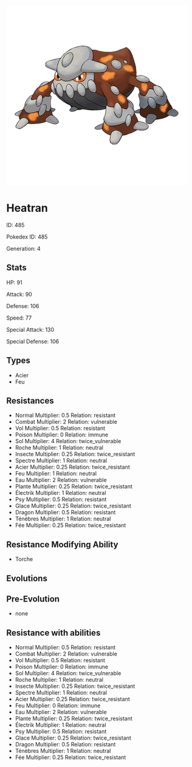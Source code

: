 ![](https://raw.githubusercontent.com/PokeAPI/sprites/master/sprites/pokemon/other/official-artwork/485.png)

# Heatran
ID: 485

Pokedex ID: 485

Generation: 4

## Stats

HP: 91

Attack: 90

Defense: 106

Speed: 77

Special Attack: 130

Special Defense: 106

## Types

- Acier
- Feu
## Resistances

- Normal Multiplier: 0.5 Relation: resistant
- Combat Multiplier: 2 Relation: vulnerable
- Vol Multiplier: 0.5 Relation: resistant
- Poison Multiplier: 0 Relation: immune
- Sol Multiplier: 4 Relation: twice_vulnerable
- Roche Multiplier: 1 Relation: neutral
- Insecte Multiplier: 0.25 Relation: twice_resistant
- Spectre Multiplier: 1 Relation: neutral
- Acier Multiplier: 0.25 Relation: twice_resistant
- Feu Multiplier: 1 Relation: neutral
- Eau Multiplier: 2 Relation: vulnerable
- Plante Multiplier: 0.25 Relation: twice_resistant
- Électrik Multiplier: 1 Relation: neutral
- Psy Multiplier: 0.5 Relation: resistant
- Glace Multiplier: 0.25 Relation: twice_resistant
- Dragon Multiplier: 0.5 Relation: resistant
- Ténèbres Multiplier: 1 Relation: neutral
- Fée Multiplier: 0.25 Relation: twice_resistant
## Resistance Modifying Ability

- Torche

## Evolutions

## Pre-Evolution

- none

## Resistance with abilities

- Normal Multiplier: 0.5 Relation: resistant
- Combat Multiplier: 2 Relation: vulnerable
- Vol Multiplier: 0.5 Relation: resistant
- Poison Multiplier: 0 Relation: immune
- Sol Multiplier: 4 Relation: twice_vulnerable
- Roche Multiplier: 1 Relation: neutral
- Insecte Multiplier: 0.25 Relation: twice_resistant
- Spectre Multiplier: 1 Relation: neutral
- Acier Multiplier: 0.25 Relation: twice_resistant
- Feu Multiplier: 0 Relation: immune
- Eau Multiplier: 2 Relation: vulnerable
- Plante Multiplier: 0.25 Relation: twice_resistant
- Électrik Multiplier: 1 Relation: neutral
- Psy Multiplier: 0.5 Relation: resistant
- Glace Multiplier: 0.25 Relation: twice_resistant
- Dragon Multiplier: 0.5 Relation: resistant
- Ténèbres Multiplier: 1 Relation: neutral
- Fée Multiplier: 0.25 Relation: twice_resistant